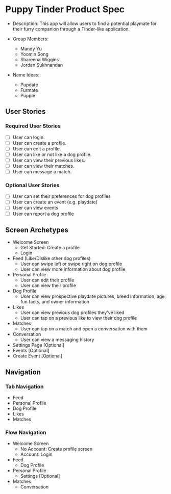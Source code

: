 # Puppy Tinder Product Spec

- Description: This app will allow users to find a potential playmate for their furry companion through a Tinder-like application. 
- Group Members:
    - Mandy Yu
    - Yoomin Song
    - Shareena Wiggins
    - Jordan Sukhnandan

- Name Ideas:
    - Pupdate
    - Furmate
    - Pupple

## User Stories

### Required User Stories
- [ ] User can login.
- [ ] User can create a profile.
- [ ] User can edit a profile.
- [ ] User can like or not like a dog profile.
- [ ] User can view their previous likes.
- [ ] User can view their matches.
- [ ] User can message a match.

### Optional User Stories
- [ ] User can set their preferences for dog profiles
- [ ] User can create an event (e.g. playdate)
- [ ] User can view events
- [ ] User can report a dog profile

## Screen Archetypes
- Welcome Screen
    - Get Started: Create a profile
    - Login
- Feed (Like/Dislike other dog profiles)
    - User can swipe left or swipe right on dog profile
    - User can view more information about dog profile
- Personal Profile
    - User can edit their profile
    - User can view their profile
- Dog Profile
    - User can view prospective playdate pictures, breed information, age, fun facts, and owner information
- Likes
    - User can view previous dog profiles they've liked
    - User can tap on a previous like to view their dog profile
- Matches
    - User can tap on a match and open a conversation with them
- Conversation
    - User can view a messaging history
- Settings Page [Optional]
- Events [Optional]
- Create Event [Optional]

## Navigation

### Tab Navigation
- Feed
- Personal Profile
- Dog Profile
- Likes
- Matches

### Flow Navigation
- Welcome Screen
    - No Account: Create profile screen
    - Account: Login
- Feed
    - Dog Profile
- Personal Profile
    - Settings [Optional]
- Matches
    - Conversation

